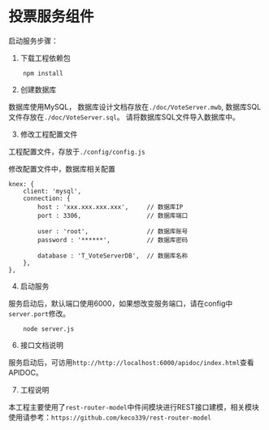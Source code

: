 # 投票服务组件

启动服务步骤：

1.  下载工程依赖包
```
    npm install
```

2.  创建数据库

数据库使用MySQL， 数据库设计文档存放在`./doc/VoteServer.mwb`, 数据库SQL文件存放在`./doc/VoteServer.sql`。
请将数据库SQL文件导入数据库中。

3.  修改工程配置文件

工程配置文件，存放于`./config/config.js`

修改配置文件中，数据库相关配置
```
knex: {
    client: 'mysql',
    connection: {
        host : 'xxx.xxx.xxx.xxx',     // 数据库IP
        port : 3306,                  // 数据库端口

        user : 'root',                // 数据库账号
        password : '******',          // 数据库密码

        database : 'T_VoteServerDB',  // 数据库名称
    },
},
```

4.  启动服务

服务启动后，默认端口使用6000，如果想改变服务端口，请在config中`server.port`修改。

```
    node server.js
```

6.  接口文档说明

服务启动后，可访用`http://http://localhost:6000/apidoc/index.html`查看APIDOC。

7.  工程说明

本工程主要使用了`rest-router-model`中件间模块进行REST接口建模，相关模块使用请参考：`https://github.com/keco339/rest-router-model`
